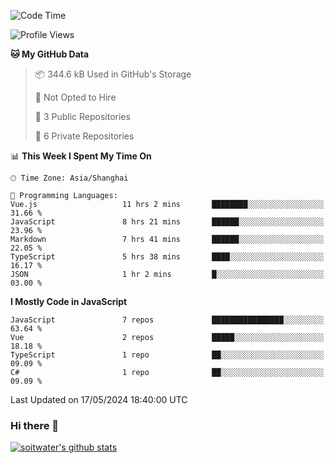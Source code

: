 <!--START_SECTION:waka-->
![Code Time](http://img.shields.io/badge/Code%20Time-3%2C473%20hrs%2029%20mins-blue)

![Profile Views](http://img.shields.io/badge/Profile%20Views-0-blue)

**🐱 My GitHub Data** 

> 📦 344.6 kB Used in GitHub's Storage 
 > 
> 🚫 Not Opted to Hire
 > 
> 📜 3 Public Repositories 
 > 
> 🔑 6 Private Repositories 
 > 
📊 **This Week I Spent My Time On** 

```text
🕑︎ Time Zone: Asia/Shanghai

💬 Programming Languages: 
Vue.js                   11 hrs 2 mins       ████████░░░░░░░░░░░░░░░░░   31.66 % 
JavaScript               8 hrs 21 mins       ██████░░░░░░░░░░░░░░░░░░░   23.96 % 
Markdown                 7 hrs 41 mins       ██████░░░░░░░░░░░░░░░░░░░   22.05 % 
TypeScript               5 hrs 38 mins       ████░░░░░░░░░░░░░░░░░░░░░   16.17 % 
JSON                     1 hr 2 mins         █░░░░░░░░░░░░░░░░░░░░░░░░   03.00 % 
```

**I Mostly Code in JavaScript** 

```text
JavaScript               7 repos             ████████████████░░░░░░░░░   63.64 % 
Vue                      2 repos             █████░░░░░░░░░░░░░░░░░░░░   18.18 % 
TypeScript               1 repo              ██░░░░░░░░░░░░░░░░░░░░░░░   09.09 % 
C#                       1 repo              ██░░░░░░░░░░░░░░░░░░░░░░░   09.09 % 
```




 Last Updated on 17/05/2024 18:40:00 UTC
<!--END_SECTION:waka-->

### Hi there 👋
[![soitwater's github stats](https://github-readme-stats.vercel.app/api?username=soitwater)](https://github.com/soitwater/github-readme-stats)
